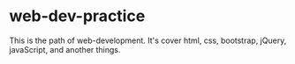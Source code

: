 # web-dev-practice
This is the path of web-development. It's cover html, css, bootstrap, jQuery, javaScript, and another things.

